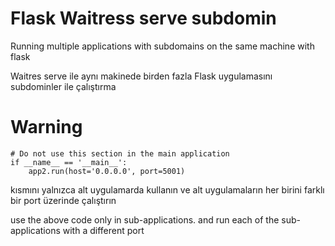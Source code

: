 # Flask Waitress serve subdomin
Running multiple applications with subdomains on the same machine with flask

Waitres serve ile aynı makinede birden fazla Flask uygulamasını subdominler ile çalıştırma


# Warning

```
# Do not use this section in the main application
if __name__ == '__main__':
    app2.run(host='0.0.0.0', port=5001)
```
kısmını yalnızca alt uygulamarda kullanın ve alt uygulamaların her birini farklı bir port üzerinde çalıştırın

use the above code only in sub-applications. and run each of the sub-applications with a different port
